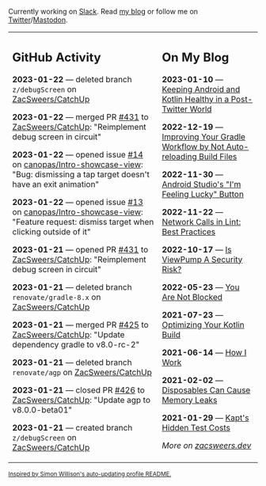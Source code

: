 Currently working on [Slack](https://slack.com/). Read [my blog](https://zacsweers.dev/) or follow me on [Twitter](https://twitter.com/ZacSweers)/[Mastodon](https://hachyderm.io/@ZacSweers).

<table><tr><td valign="top" width="60%">

## GitHub Activity
<!-- githubActivity starts -->
**2023-01-22** — deleted branch `z/debugScreen` on [ZacSweers/CatchUp](https://github.com/ZacSweers/CatchUp)

**2023-01-22** — merged PR [#431](https://github.com/ZacSweers/CatchUp/pull/431) to [ZacSweers/CatchUp](https://github.com/ZacSweers/CatchUp): "Reimplement debug screen in circuit"

**2023-01-22** — opened issue [#14](https://github.com/canopas/Intro-showcase-view/issues/14) on [canopas/Intro-showcase-view](https://github.com/canopas/Intro-showcase-view): "Bug: dismissing a tap target doesn't have an exit animation"

**2023-01-22** — opened issue [#13](https://github.com/canopas/Intro-showcase-view/issues/13) on [canopas/Intro-showcase-view](https://github.com/canopas/Intro-showcase-view): "Feature request: dismiss target when clicking outside of it"

**2023-01-21** — opened PR [#431](https://github.com/ZacSweers/CatchUp/pull/431) to [ZacSweers/CatchUp](https://github.com/ZacSweers/CatchUp): "Reimplement debug screen in circuit"

**2023-01-21** — deleted branch `renovate/gradle-8.x` on [ZacSweers/CatchUp](https://github.com/ZacSweers/CatchUp)

**2023-01-21** — merged PR [#425](https://github.com/ZacSweers/CatchUp/pull/425) to [ZacSweers/CatchUp](https://github.com/ZacSweers/CatchUp): "Update dependency gradle to v8.0-rc-2"

**2023-01-21** — deleted branch `renovate/agp` on [ZacSweers/CatchUp](https://github.com/ZacSweers/CatchUp)

**2023-01-21** — closed PR [#426](https://github.com/ZacSweers/CatchUp/pull/426) to [ZacSweers/CatchUp](https://github.com/ZacSweers/CatchUp): "Update agp to v8.0.0-beta01"

**2023-01-21** — created branch `z/debugScreen` on [ZacSweers/CatchUp](https://github.com/ZacSweers/CatchUp)
<!-- githubActivity ends -->
</td><td valign="top" width="40%">

## On My Blog
<!-- blog starts -->
**2023-01-10** — [Keeping Android and Kotlin Healthy in a Post-Twitter World](https://www.zacsweers.dev/keeping-android-healthy/)

**2022-12-19** — [Improving Your Gradle Workflow by Not Auto-reloading Build Files](https://www.zacsweers.dev/improving-your-workflow-by-not-auto-reloading-build-files/)

**2022-11-30** — [Android Studio's "I'm Feeling Lucky" Button](https://www.zacsweers.dev/android-studios-im-feeling-lucky-button/)

**2022-11-22** — [Network Calls in Lint: Best Practices](https://www.zacsweers.dev/network-calls-in-lint-best-practices/)

**2022-10-17** — [Is ViewPump A Security Risk?](https://www.zacsweers.dev/is-viewpump-a-security-risk/)

**2022-05-23** — [You Are Not Blocked](https://www.zacsweers.dev/you-are-not-blocked/)

**2021-07-23** — [Optimizing Your Kotlin Build](https://www.zacsweers.dev/optimizing-your-kotlin-build/)

**2021-06-14** — [How I Work](https://www.zacsweers.dev/how-i-work/)

**2021-02-02** — [Disposables Can Cause Memory Leaks](https://www.zacsweers.dev/disposables-can-cause-memory-leaks/)

**2021-01-29** — [Kapt's Hidden Test Costs](https://www.zacsweers.dev/kapts-hidden-test-costs/)
<!-- blog ends -->
_More on [zacsweers.dev](https://zacsweers.dev/)_
</td></tr></table>

<sub><a href="https://simonwillison.net/2020/Jul/10/self-updating-profile-readme/">Inspired by Simon Willison's auto-updating profile README.</a></sub>